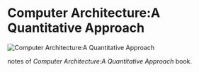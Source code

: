 # Computer Architecture:A Quantitative Approach

![Computer Architecture:A Quantitative Approach](https://m.media-amazon.com/images/I/71zrCDfb73S._AC_UF1000,1000_QL80_.jpg)

notes of _Computer Architecture:A Quantitative Approach_ book.
